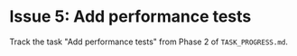 # Issue 5: Add performance tests

Track the task "Add performance tests" from Phase 2 of `TASK_PROGRESS.md`.
